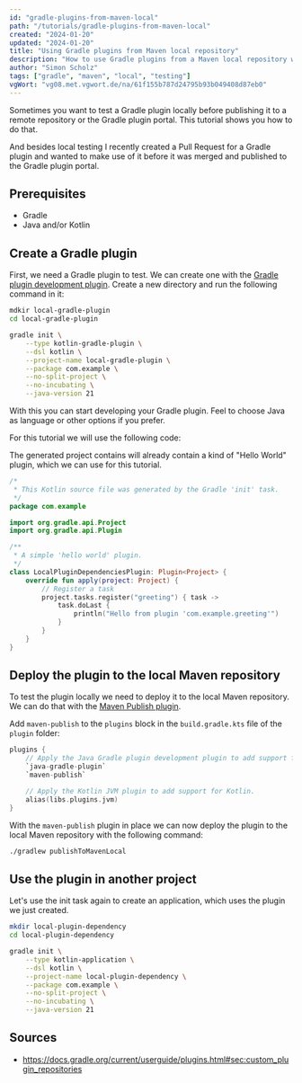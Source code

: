 ```yaml
---
id: "gradle-plugins-from-maven-local"
path: "/tutorials/gradle-plugins-from-maven-local"
created: "2024-01-20"
updated: "2024-01-20"
title: "Using Gradle plugins from Maven local repository"
description: "How to use Gradle plugins from a Maven local repository without publishing them to a remote repository or the Gradle plugin portal."
author: "Simon Scholz"
tags: ["gradle", "maven", "local", "testing"]
vgWort: "vg08.met.vgwort.de/na/61f155b787d24795b93b049408d87eb0"
---
```


Sometimes you want to test a Gradle plugin locally before publishing it to a remote repository or the Gradle plugin portal. This tutorial shows you how to do that.

And besides local testing I recently created a Pull Request for a Gradle plugin and wanted to make use of it before it was merged and published to the Gradle plugin portal.

## Prerequisites

- Gradle
- Java and/or Kotlin

## Create a Gradle plugin

First, we need a Gradle plugin to test. We can create one with the [Gradle plugin development plugin](https://docs.gradle.org/current/userguide/java_gradle_plugin.html#sec:java_gradle_plugin). Create a new directory and run the following command in it:

```bash
mdkir local-gradle-plugin
cd local-gradle-plugin

gradle init \
    --type kotlin-gradle-plugin \
    --dsl kotlin \
    --project-name local-gradle-plugin \
    --package com.example \
    --no-split-project \
    --no-incubating \
    --java-version 21
```

With this you can start developing your Gradle plugin.
Feel to choose Java as language or other options if you prefer.

For this tutorial we will use the following code:

The generated project contains will already contain a kind of "Hello World" plugin, which we can use for this tutorial.

```kotlin [LocalPluginDependenciesPlugin.kt]
/*
 * This Kotlin source file was generated by the Gradle 'init' task.
 */
package com.example

import org.gradle.api.Project
import org.gradle.api.Plugin

/**
 * A simple 'hello world' plugin.
 */
class LocalPluginDependenciesPlugin: Plugin<Project> {
    override fun apply(project: Project) {
        // Register a task
        project.tasks.register("greeting") { task ->
            task.doLast {
                println("Hello from plugin 'com.example.greeting'")
            }
        }
    }
}
```

## Deploy the plugin to the local Maven repository

To test the plugin locally we need to deploy it to the local Maven repository. We can do that with the [Maven Publish plugin](https://docs.gradle.org/current/userguide/publishing_maven.html#publishing_maven:plugin).

Add `maven-publish` to the `plugins` block in the `build.gradle.kts` file of the `plugin` folder:

```kotlin [build.gradle.kts]
plugins {
    // Apply the Java Gradle plugin development plugin to add support for developing Gradle plugins
    `java-gradle-plugin`
    `maven-publish`

    // Apply the Kotlin JVM plugin to add support for Kotlin.
    alias(libs.plugins.jvm)
}
```

With the `maven-publish` plugin in place we can now deploy the plugin to the local Maven repository with the following command:

```bash
./gradlew publishToMavenLocal
```

## Use the plugin in another project

Let's use the init task again to create an application, which uses the plugin we just created.

```bash
mkdir local-plugin-dependency
cd local-plugin-dependency

gradle init \
    --type kotlin-application \
    --dsl kotlin \
    --project-name local-plugin-dependency \
    --package com.example \
    --no-split-project \
    --no-incubating \
    --java-version 21
```

## Sources

- https://docs.gradle.org/current/userguide/plugins.html#sec:custom_plugin_repositories
